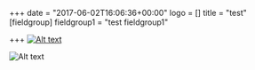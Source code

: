 +++
date = "2017-06-02T16:06:36+00:00"
logo = []
title = "test"
[fieldgroup]
fieldgroup1 = "test fieldgroup1"

+++
[![Alt text](uploads/2017/04/19/skip_newberry.jpeg)](http://www.google.com)

![Alt text](uploads/2017/04/19/skip_newberry.jpeg)